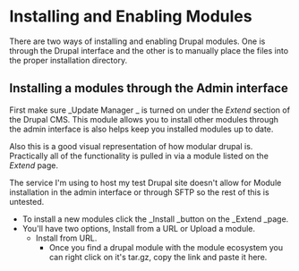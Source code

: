 # Installing and Enabling Modules

There are two ways of installing and enabling Drupal modules. One is through the Drupal interface and the other is to manually place the files into the proper installation directory.

## Installing a modules through the Admin interface

First make sure _Update Manager _ is turned on under the _Extend_ section of the Drupal CMS. This module allows you to install other modules through the admin interface is also helps keep you installed modules up to date.

Also this is a good visual representation of how modular drupal is. Practically all of the functionality is pulled in via a module listed on the _Extend_ page.

The service I'm using to host my test Drupal site doesn't allow for Module installation in the admin interface or through SFTP so the rest of this is untested.

* To install a new modules click the _Install _button on the _Extend _page.
* You'll have two options, Install from a URL or Upload a module.
  * Install from URL.
    * Once you find a drupal module with the module ecosystem you can right click on it's tar.gz, copy the link and paste it here.



